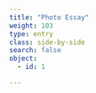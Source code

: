 ```yaml
---
title: "Photo Essay"
weight: 103
type: entry
class: side-by-side
search: false
object:
  - id: 1

---
```

